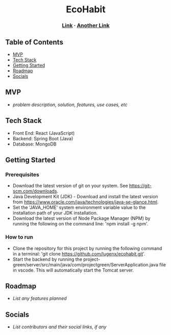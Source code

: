 <h1 align="center">EcoHabit</h1>
<h3 align="center">
    <a href="#">Link</a> · 
    <a href="#" class="default">Another Link</a> 
</h3>

## Table of Contents

- [MVP](#mvp)
- [Tech Stack](#tech-stack)
- [Getting Started](#getting-started)
- [Roadmap](#roadmap)
- [Socials](#socials)

## MVP

- _problem description, solution, features, use cases, etc_

## Tech Stack

- Front End: React (JavaScript)
- Backend: Spring Boot (Java)
- Database: MongoDB

## Getting Started

### Prerequisites

- Download the latest version of git on your system. See https://git-scm.com/downloads.
- Java Development Kit (JDK) - Download and install the latest version from https://www.oracle.com/java/technologies/java-se-glance.html.
- Set the 'JAVA_HOME' system environment variable value to the installation path of your JDK installation.
- Download the latest version of Node Package Manager (NPM) by running the following on the command line: 'npm install -g npm'.

### How to run

- Clone the repository for this project by running the following command in a terminal: 'git clone https://github.com/lugenx/ecohabit.git'.
- Start the backend by running the project-green/server/src/main/java/com/projectgreen/ServerApplication.java file in vscode. This will automatically start the Tomcat server.

## Roadmap

- _List any features planned_

## Socials

- _List contributors and their social links, if any_
